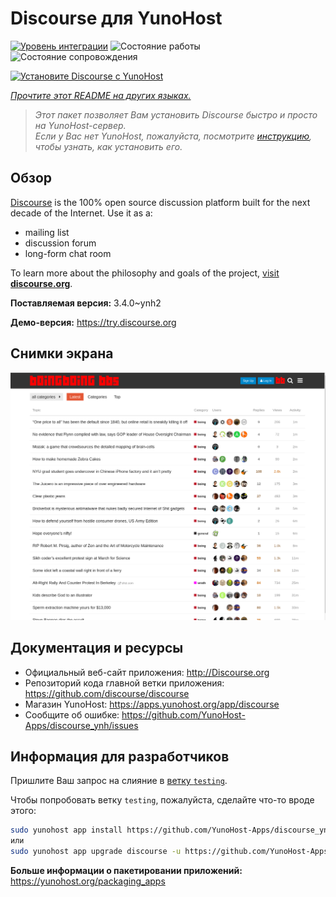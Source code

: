 <!--
Важно: этот README был автоматически сгенерирован <https://github.com/YunoHost/apps/tree/master/tools/readme_generator>
Он НЕ ДОЛЖЕН редактироваться вручную.
-->

# Discourse для YunoHost

[![Уровень интеграции](https://apps.yunohost.org/badge/integration/discourse)](https://ci-apps.yunohost.org/ci/apps/discourse/)
![Состояние работы](https://apps.yunohost.org/badge/state/discourse)
![Состояние сопровождения](https://apps.yunohost.org/badge/maintained/discourse)

[![Установите Discourse с YunoHost](https://install-app.yunohost.org/install-with-yunohost.svg)](https://install-app.yunohost.org/?app=discourse)

*[Прочтите этот README на других языках.](./ALL_README.md)*

> *Этот пакет позволяет Вам установить Discourse быстро и просто на YunoHost-сервер.*  
> *Если у Вас нет YunoHost, пожалуйста, посмотрите [инструкцию](https://yunohost.org/install), чтобы узнать, как установить его.*

## Обзор

[Discourse](http://www.discourse.org) is the 100% open source discussion platform built for the next decade of the Internet. Use it as a:

- mailing list
- discussion forum
- long-form chat room

To learn more about the philosophy and goals of the project, [visit **discourse.org**](http://www.discourse.org).


**Поставляемая версия:** 3.4.0~ynh2

**Демо-версия:** <https://try.discourse.org>

## Снимки экрана

![Снимок экрана Discourse](./doc/screenshots/screenshot.png)

## Документация и ресурсы

- Официальный веб-сайт приложения: <http://Discourse.org>
- Репозиторий кода главной ветки приложения: <https://github.com/discourse/discourse>
- Магазин YunoHost: <https://apps.yunohost.org/app/discourse>
- Сообщите об ошибке: <https://github.com/YunoHost-Apps/discourse_ynh/issues>

## Информация для разработчиков

Пришлите Ваш запрос на слияние в [ветку `testing`](https://github.com/YunoHost-Apps/discourse_ynh/tree/testing).

Чтобы попробовать ветку `testing`, пожалуйста, сделайте что-то вроде этого:

```bash
sudo yunohost app install https://github.com/YunoHost-Apps/discourse_ynh/tree/testing --debug
или
sudo yunohost app upgrade discourse -u https://github.com/YunoHost-Apps/discourse_ynh/tree/testing --debug
```

**Больше информации о пакетировании приложений:** <https://yunohost.org/packaging_apps>
